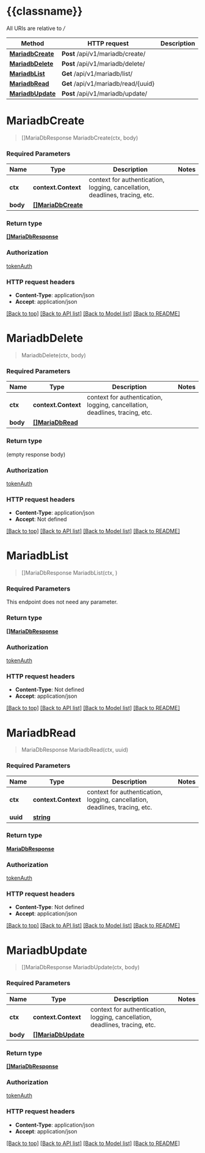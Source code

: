 # {{classname}}

All URIs are relative to */*

Method | HTTP request | Description
------------- | ------------- | -------------
[**MariadbCreate**](MariadbApi.md#MariadbCreate) | **Post** /api/v1/mariadb/create/ | 
[**MariadbDelete**](MariadbApi.md#MariadbDelete) | **Post** /api/v1/mariadb/delete/ | 
[**MariadbList**](MariadbApi.md#MariadbList) | **Get** /api/v1/mariadb/list/ | 
[**MariadbRead**](MariadbApi.md#MariadbRead) | **Get** /api/v1/mariadb/read/{uuid} | 
[**MariadbUpdate**](MariadbApi.md#MariadbUpdate) | **Post** /api/v1/mariadb/update/ | 

# **MariadbCreate**
> []MariaDbResponse MariadbCreate(ctx, body)


### Required Parameters

Name | Type | Description  | Notes
------------- | ------------- | ------------- | -------------
 **ctx** | **context.Context** | context for authentication, logging, cancellation, deadlines, tracing, etc.
  **body** | [**[]MariaDbCreate**](MariaDBCreate.md)|  | 

### Return type

[**[]MariaDbResponse**](MariaDBResponse.md)

### Authorization

[tokenAuth](../README.md#tokenAuth)

### HTTP request headers

 - **Content-Type**: application/json
 - **Accept**: application/json

[[Back to top]](#) [[Back to API list]](../README.md#documentation-for-api-endpoints) [[Back to Model list]](../README.md#documentation-for-models) [[Back to README]](../README.md)

# **MariadbDelete**
> MariadbDelete(ctx, body)


### Required Parameters

Name | Type | Description  | Notes
------------- | ------------- | ------------- | -------------
 **ctx** | **context.Context** | context for authentication, logging, cancellation, deadlines, tracing, etc.
  **body** | [**[]MariaDbRead**](MariaDBRead.md)|  | 

### Return type

 (empty response body)

### Authorization

[tokenAuth](../README.md#tokenAuth)

### HTTP request headers

 - **Content-Type**: application/json
 - **Accept**: Not defined

[[Back to top]](#) [[Back to API list]](../README.md#documentation-for-api-endpoints) [[Back to Model list]](../README.md#documentation-for-models) [[Back to README]](../README.md)

# **MariadbList**
> []MariaDbResponse MariadbList(ctx, )


### Required Parameters
This endpoint does not need any parameter.

### Return type

[**[]MariaDbResponse**](MariaDBResponse.md)

### Authorization

[tokenAuth](../README.md#tokenAuth)

### HTTP request headers

 - **Content-Type**: Not defined
 - **Accept**: application/json

[[Back to top]](#) [[Back to API list]](../README.md#documentation-for-api-endpoints) [[Back to Model list]](../README.md#documentation-for-models) [[Back to README]](../README.md)

# **MariadbRead**
> MariaDbResponse MariadbRead(ctx, uuid)


### Required Parameters

Name | Type | Description  | Notes
------------- | ------------- | ------------- | -------------
 **ctx** | **context.Context** | context for authentication, logging, cancellation, deadlines, tracing, etc.
  **uuid** | [**string**](.md)|  | 

### Return type

[**MariaDbResponse**](MariaDBResponse.md)

### Authorization

[tokenAuth](../README.md#tokenAuth)

### HTTP request headers

 - **Content-Type**: Not defined
 - **Accept**: application/json

[[Back to top]](#) [[Back to API list]](../README.md#documentation-for-api-endpoints) [[Back to Model list]](../README.md#documentation-for-models) [[Back to README]](../README.md)

# **MariadbUpdate**
> []MariaDbResponse MariadbUpdate(ctx, body)


### Required Parameters

Name | Type | Description  | Notes
------------- | ------------- | ------------- | -------------
 **ctx** | **context.Context** | context for authentication, logging, cancellation, deadlines, tracing, etc.
  **body** | [**[]MariaDbUpdate**](MariaDBUpdate.md)|  | 

### Return type

[**[]MariaDbResponse**](MariaDBResponse.md)

### Authorization

[tokenAuth](../README.md#tokenAuth)

### HTTP request headers

 - **Content-Type**: application/json
 - **Accept**: application/json

[[Back to top]](#) [[Back to API list]](../README.md#documentation-for-api-endpoints) [[Back to Model list]](../README.md#documentation-for-models) [[Back to README]](../README.md)

